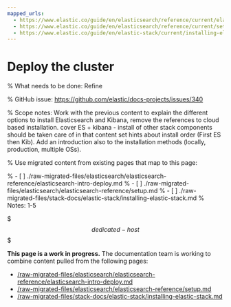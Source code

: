 ```yaml
---
mapped_urls:
  - https://www.elastic.co/guide/en/elasticsearch/reference/current/elasticsearch-intro-deploy.html
  - https://www.elastic.co/guide/en/elasticsearch/reference/current/setup.html
  - https://www.elastic.co/guide/en/elastic-stack/current/installing-elastic-stack.html
---
```


# Deploy the cluster

% What needs to be done: Refine

% GitHub issue: https://github.com/elastic/docs-projects/issues/340

% Scope notes: Work with the previous content to explain the different options to install Elasticsearch and Kibana, remove the references to cloud based installation. cover ES + kibana - install of other stack components should be taken care of in that content set hints about install order (First ES then Kib). Add an introduction also to the installation methods (locally, production, multiple OSs).

% Use migrated content from existing pages that map to this page:

% - [ ] ./raw-migrated-files/elasticsearch/elasticsearch-reference/elasticsearch-intro-deploy.md
% - [ ] ./raw-migrated-files/elasticsearch/elasticsearch-reference/setup.md
% - [ ] ./raw-migrated-files/stack-docs/elastic-stack/installing-elastic-stack.md
%      Notes: 1-5

$$$dedicated-host$$$

**This page is a work in progress.** The documentation team is working to combine content pulled from the following pages:

* [/raw-migrated-files/elasticsearch/elasticsearch-reference/elasticsearch-intro-deploy.md](/raw-migrated-files/elasticsearch/elasticsearch-reference/elasticsearch-intro-deploy.md)
* [/raw-migrated-files/elasticsearch/elasticsearch-reference/setup.md](/raw-migrated-files/elasticsearch/elasticsearch-reference/setup.md)
* [/raw-migrated-files/stack-docs/elastic-stack/installing-elastic-stack.md](/raw-migrated-files/stack-docs/elastic-stack/installing-elastic-stack.md)